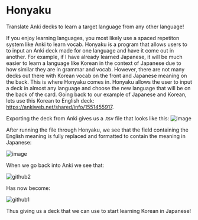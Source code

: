 # Honyaku
Translate Anki decks to learn a target language from any other language!

If you enjoy learning languages, you most likely use a spaced repetiton system like Anki to learn vocab. Honyaku is a program that allows users to to input an Anki deck made for one language and have it come out in another. For example, if I have already learned Japanese, it will be much easier to learn a language like Korean in the context of Japanese due to how similar they are in grammar and vocab. However, there are not many decks out there with Korean vocab on the front and Japanese meaning on the back. This is where Honyaku comes in. Honyaku allows the user to input a deck in almost any language and choose the new language that will be on the back of the card. Going back to our example of Japanese and Korean, lets use this Korean to English deck: https://ankiweb.net/shared/info/1551455917. 

Exporting the deck from Anki gives us a .tsv file that looks like this: ![image](https://github.com/nicksanchez42/Honyaku/assets/87837588/278bb14d-749e-4059-93c3-c9bea6d34152)

After running the file through Honyaku, we see that the field containing the English meaning is fully replaced and formatted to contain the meaning in Japanese:

![image](https://github.com/nicksanchez42/Honyaku/assets/87837588/aa32ea90-50b5-4bb0-bd05-9f356e44d28c)

When we go back into Anki we see that: 

![github2](https://github.com/nicksanchez42/Honyaku/assets/87837588/712f7e7b-ed0c-4781-b8e3-a77df2773b0c)

Has now become: 

![github1](https://github.com/nicksanchez42/Honyaku/assets/87837588/7e738717-77fd-4654-a80c-c0c99ed0cdb9)

Thus giving us a deck that we can use to start learning Korean in Japanese!
